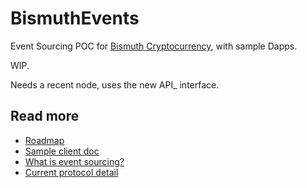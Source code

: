# BismuthEvents
Event Sourcing POC for [Bismuth Cryptocurrency](https://github.com/hclivess/Bismuth), with sample Dapps.

WIP.

Needs a recent node, uses the new API_ interface.

## Read more

* [Roadmap](doc/Roadmap.md)
* [Sample client doc](event_cli/readme.md)
* [What is event sourcing?](doc/What_is_event_sourcing.md)
* [Current protocol detail](doc/events.md)

